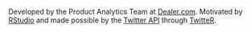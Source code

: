 Developed by the Product Analytics Team at [Dealer.com](http://www.dealer.com/). Motivated by [RStudio](http://shiny.rstudio.com/gallery/word-cloud.html) and made possible by the [Twitter API](https://dev.twitter.com) through [TwitteR](https://github.com/geoffjentry/twitteR).
